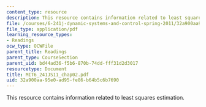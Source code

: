 ```yaml
---
content_type: resource
description: This resource contains information related to least squares estimation.
file: /courses/6-241j-dynamic-systems-and-control-spring-2011/32a900aa95e0ad95fe86b64b5c6b7690_MIT6_241JS11_chap02.pdf
file_type: application/pdf
learning_resource_types:
- Readings
ocw_type: OCWFile
parent_title: Readings
parent_type: CourseSection
parent_uid: bd44ad36-f5b6-870b-74dd-fff31d2d3017
resourcetype: Document
title: MIT6_241JS11_chap02.pdf
uid: 32a900aa-95e0-ad95-fe86-b64b5c6b7690
---
```

This resource contains information related to least squares estimation.

